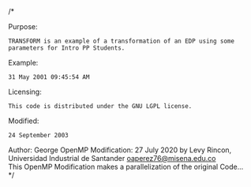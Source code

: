 /*

  Purpose:

    TRANSFORM is an example of a transformation of an EDP using some parameters for Intro PP Students.

  Example:

    31 May 2001 09:45:54 AM

  Licensing:

    This code is distributed under the GNU LGPL license.

  Modified:

    24 September 2003

  Author:
  George 
  OpenMP Modification:
  27 July 2020 by Levy Rincon, Universidad Industrial de Santander oaperez76@misena.edu.co                 
  This OpenMP Modification makes a parallelization of the original Code...  
*/